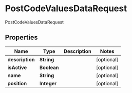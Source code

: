 

# PostCodeValuesDataRequest

PostCodeValuesDataRequest

## Properties

| Name | Type | Description | Notes |
|------------ | ------------- | ------------- | -------------|
|**description** | **String** |  |  [optional] |
|**isActive** | **Boolean** |  |  [optional] |
|**name** | **String** |  |  [optional] |
|**position** | **Integer** |  |  [optional] |



